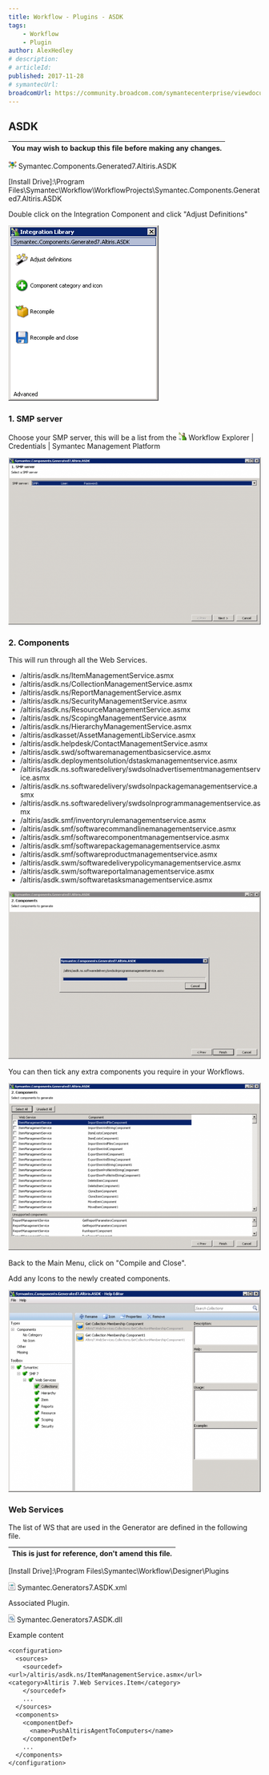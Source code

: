 ```yaml
---
title: Workflow - Plugins - ASDK
tags:
    - Workflow
    - Plugin
author: AlexHedley
# description: 
# articleId: 
published: 2017-11-28
# symantecUrl:
broadcomUrl: https://community.broadcom.com/symantecenterprise/viewdocument/workflow-plugins-asdk?CommunityKey=04ead5e9-3643-4118-b853-afa5a58710c6&tab=librarydocuments
---
```


## ASDK

| You may wish to backup this file before making any changes. |
| --- |

![Int](images\Int.png) Symantec.Components.Generated7.Altiris.ASDK
  
[Install Drive]:\Program Files\Symantec\Workflow\WorkflowProjects\Symantec.Components.Generated7.Altiris.ASDK

Double click on the Integration Component and click "Adjust Definitions"
  
![ASDK 1](images\ASDK_1.png)
  
### 1. SMP server
  
Choose your SMP server, this will be a list from the ![Workflow](images\Workflow.png) Workflow Explorer | Credentials | Symantec Management Platform
  
![ASDK 2](images\ASDK_2.png)
  
### 2. Components
  
This will run through all the Web Services.
  
- /altiris/asdk.ns/ItemManagementService.asmx
- /altiris/asdk.ns/CollectionManagementService.asmx
- /altiris/asdk.ns/ReportManagementService.asmx
- /altiris/asdk.ns/SecurityManagementService.asmx
- /altiris/asdk.ns/ResourceManagementService.asmx
- /altiris/asdk.ns/ScopingManagementService.asmx
- /altiris/asdk.ns/HierarchyManagementService.asmx
- /altiris/asdkasset/AssetManagementLibService.asmx
- /altiris/asdk.helpdesk/ContactManagementService.asmx
- /altiris/asdk.swd/softwaremanagementbasicservice.asmx
- /altiris/asdk.deploymentsolution/dstaskmanagementservice.asmx
- /altiris/asdk.ns.softwaredelivery/swdsolnadvertisementmanagementservice.asmx
- /altiris/asdk.ns.softwaredelivery/swdsolnpackagemanagementservice.asmx
- /altiris/asdk.ns.softwaredelivery/swdsolnprogrammanagementservice.asmx
- /altiris/asdk.smf/inventoryrulemanagementservice.asmx
- /altiris/asdk.smf/softwarecommandlinemanagementservice.asmx
- /altiris/asdk.smf/softwarecomponentmanagementservice.asmx
- /altiris/asdk.smf/softwarepackagemanagementservice.asmx
- /altiris/asdk.smf/softwareproductmanagementservice.asmx
- /altiris/asdk.swm/softwaredeliverypolicymanagementservice.asmx
- /altiris/asdk.swm/softwareportalmanagementservice.asmx
- /altiris/asdk.swm/softwaretasksmanagementservice.asmx

![ASDK 3](images\ASDK_3.png)
  
You can then tick any extra components you require in your Workflows.
  
![ASDK 4](images\ASDK_4.png)
  
Back to the Main Menu, click on "Compile and Close".
  
Add any Icons to the newly created components.
  
![ASDK 5](images\ASDK_5.png)

### Web Services
  
The list of WS that are used in the Generator are defined in the following file.

| This is just for reference, don't amend this file. |
| --- |

[Install Drive]:\Program Files\Symantec\Workflow\Designer\Plugins
  
![XML](images\XML.png) Symantec.Generators7.ASDK.xml

Associated Plugin.
  
![SLL](images\dll.png) Symantec.Generators7.ASDK.dll

Example content

    <configuration>
      <sources>
        <sourcedef>    <url>/altiris/asdk.ns/ItemManagementService.asmx</url>    <category>Altiris 7.Web Services.Item</category>
        </sourcedef>
        ...
      </sources>
      <components>
        <componentDef>
          <name>PushAltirisAgentToComputers</name>
        </componentDef>
        ...
      </components>
    </configuration>
